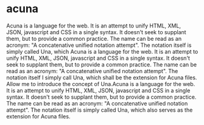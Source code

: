 acuna
=====
Acuna is a language for the web. It is an attempt to unify HTML, XML, JSON, javascript and CSS in a single syntax. It doesn't seek to supplant them, but to provide a common practice. The name can be read as an acronym: "A concatenative unified notation attempt". The notation itself is simply called Una, which Acuna is a language for the web. It is an attempt to unify HTML, XML, JSON, javascript and CSS in a single syntax. It doesn't seek to supplant them, but to provide a common practice. The name can be read as an acronym: "A concatenative unified notation attempt". The notation itself I simply call Una, which shall be the extension for Acuna files. Allow me to introduce the concept of Una.Acuna is a language for the web. It is an attempt to unify HTML, XML, JSON, javascript and CSS in a single syntax. It doesn't seek to supplant them, but to provide a common practice. The name can be read as an acronym: "A concatenative unified notation attempt". The notation itself is simply called Una, which also serves as the extension for Acuna files.
